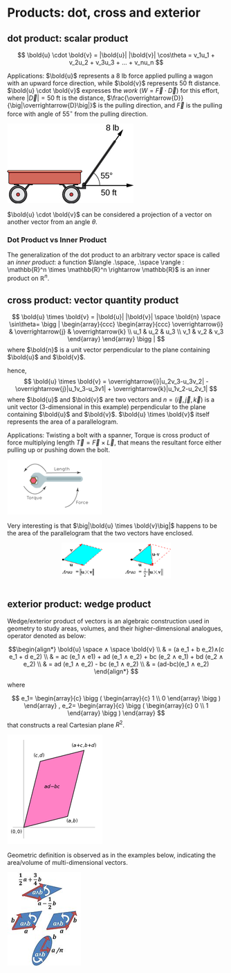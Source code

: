 # Products: dot, cross and exterior

## dot product: scalar product

$$
\bold{u} \cdot \bold{v} = |\bold{u}| |\bold{v}| \cos\theta = v_1u_1 + v_2u_2 + v_3u_3 + ... + v_nu_n
$$

Applications: $\bold{u}$ represents a 8 lb force applied pulling a wagon with an upward force direction, while $\bold{v}$ represents 50 ft distance. $\bold{u} \cdot \bold{v}$ expresses the *work* ($W = \overrightarrow{F} \cdot \overrightarrow{D}$) for this effort, where $\big|\overrightarrow{D}\big|=50 \text{ ft}$ is the distance, $\frac{\overrightarrow{D}}{\big|\overrightarrow{D}\big|}$ is the pulling direction, and $\overrightarrow{F}$ is the pulling force with angle of $55^{\circ}$ from the pulling direction.

![dot_prod_example_use_pull_wagon](imgs/dot_prod_example_use_pull_wagon.jpeg "dot_prod_example_use_pull_wagon")

$\bold{u} \cdot \bold{v}$ can be considered a projection of a vector on another vector from an angle $\theta$.

### Dot Product vs Inner Product

The generalization of the dot product to an arbitrary vector space is called an *inner product*: 
a function $\langle .\space, .\space \rangle : \mathbb{R}^n \times \mathbb{R}^n \rightarrow \mathbb{R}$ is an inner product on $\mathbb{R}^n$.

## cross product: vector quantity product

$$
\bold{u} \times \bold{v} = |\bold{u}| |\bold{v}| \space \bold{n} \space \sin\theta= \bigg |
\begin{array}{ccc}
    \begin{array}{ccc}
      \overrightarrow{i} & \overrightarrow{j} & \overrightarrow{k} \\
      u_1 & u_2 & u_3 \\
      v_1 & v_2 & v_3
    \end{array}
\end{array}
\bigg |
$$
where $\bold{n}$ is a unit vector perpendicular to the plane containing $\bold{u}$ and $\bold{v}$.

hence,
$$
\bold{u} \times \bold{v} =
\overrightarrow{i}|u_2v_3-u_3v_2| - \overrightarrow{j}|u_1v_3-u_3v1| + \overrightarrow{k}|u_1v_2-u_2v_1|
$$
where $\bold{u}$ and $\bold{v}$ are two vectors and $n=(\overrightarrow{i},\overrightarrow{j},\overrightarrow{k})$ is a unit vector (3-dimensional in this example) perpendicular to the plane containing $\bold{u}$ and $\bold{v}$. $\bold{u} \times \bold{v}$ itself represents the area of a parallelogram.

Applications: Twisting a bolt with a spanner, Torque is cross product of force multiplying length $\overrightarrow{T} = \overrightarrow{F} \times \overrightarrow{L}$, that means the resultant force either pulling up or pushing down the bolt.

![cross_product_example_twisting_spanner](imgs/cross_product_example_twisting_spanner.png "cross_product_example_twisting_spanner")

Very interesting is that $\big|\bold{u} \times \bold{v}\big|$ happens to be the area of the parallelogram that the two vectors have enclosed.


<div style="display: flex; justify-content: center;">
      <img src="imgs/cross_prod_areas.png" width="50%" height="20%" alt="cross_prod_areas" />
</div>
</br>

## exterior product: wedge product

Wedge/exterior product of vectors is an algebraic construction used in geometry to study areas, volumes, and their higher-dimensional analogues, operator denoted as below:

$$\begin{align*}
\bold{u} \space ∧ \space \bold{v} \\
& = (a e_1 + b e_2)∧(c e_1 + d e_2) \\
& = ac (e_1 ∧ e1) + ad (e_1 ∧ e_2) + bc (e_2 ∧ e_1) + bd (e_2 ∧ e_2) \\
& = ad (e_1 ∧ e_2) - bc (e_1 ∧ e_2) \\
& = (ad-bc)(e_1 ∧ e_2)
\end{align*}
$$

where

$$
e_1=
\begin{array}{c}
    \bigg (
    \begin{array}{c}
      1 \\
      0
    \end{array}
    \bigg )
\end{array}
,
e_2=
\begin{array}{c}
    \bigg (
    \begin{array}{c}
      0 \\
      1
    \end{array}
    \bigg )
\end{array}
$$
that constructs a real Cartesian plane $R^2$.

![parallellogram_as_determinant](imgs/parallellogram_as_determinant.svg.png "parallellogram_as_determinant")

Geometric definition is observed as in the examples below, indicating the area/volume of multi-dimensional vectors.

![Wedge_product_examples](imgs/Wedge_product_examples.jpg "Wedge_product_examples")